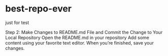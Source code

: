 # best-repo-ever
just for test

Step 2: Make Changes to README.md File and Commit the Change to Your Local Repository
Open the README.md in your repository
Add some content using your favorite text editor.
When you’re finished, save your changes.
